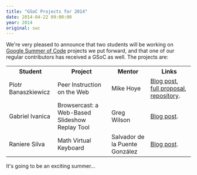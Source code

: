 ```yaml
---
title: "GSoC Projects for 2014"
date: 2014-04-22 09:00:00
year: 2014
original: swc
---
```

<p>
  We're very pleased to announce that two students will be working on
  <a href="https://www.google-melange.com/gsoc/homepage/google/gsoc2014">Google Summer of Code</a>
  projects we put forward,
  and that one of our regular contributors
  has received a GSoC as well.
  The projects are:
</p>
<table class="table table-striped">
  <tr>
    <th>Student</th>
    <th>Project</th>
    <th>Mentor</th>
    <th>Links</th>
  <tr>
    <td>Piotr Banaszkiewicz</td>
    <td>Peer Instruction on the Web</td>
    <td>Mike Hoye</td>
    <td>
      <a href="http://piotr.banaszkiewicz.org/blog/2014/04/24/peer-instruction-a-summer-project-for-mozilla/">Blog post</a>,
      <a href="https://gist.github.com/pbanaszkiewicz/11292070">full proposal</a>,
      <a href="https://github.com/pbanaszkiewicz/peer-instruction">repository</a>.
    </td>
  </tr>
  <tr>
    <td>Gabriel Ivanica</td>
    <td>Browsercast: a Web-Based Slideshow Replay Tool</td>
    <td>Greg Wilson</td>
    <td>
      <a href="http://blog.gabrielivanica.com/2014/04/25/browsercast-google-summer-2014/">Blog post</a>.
    </td>
  </tr>
  <tr>
    <td>Raniere Silva</td>
    <td>Math Virtual Keyboard</td>
    <td>Salvador de la Puente Gonz&aacute;lez</td>
    <td>
      <a href="http://blog.rgaiacs.com/2014/04/22/gsoc2014.html">Blog post</a>.
    </td>
  </tr>
</table>
<p>
  It's going to be an exciting summer…
</p>
